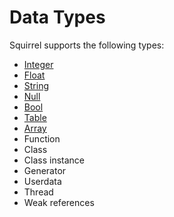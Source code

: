 # Data Types

Squirrel supports the following types:

- [Integer](types/integer.md)
- [Float](types/float.md)
- [String](types/string.md)
- [Null](types/null.md)
- [Bool](types/bool.md)
- [Table](types/table.md)
- [Array](types/array.md)
- Function
- Class
- Class instance
- Generator
- Userdata
- Thread
- Weak references
